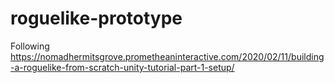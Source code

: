 # roguelike-prototype
Following https://nomadhermitsgrove.prometheaninteractive.com/2020/02/11/building-a-roguelike-from-scratch-unity-tutorial-part-1-setup/

